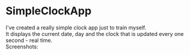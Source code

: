 # SimpleClockApp

I've created a really simple clock app just to train myself.</br>
It displays the current date, day and the clock that is updated every one second -  real time.</br>
Screenshots:</br>


